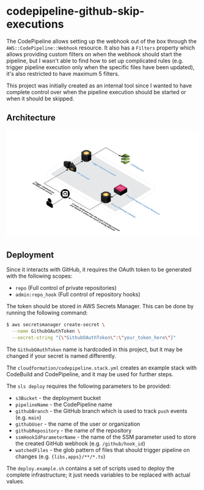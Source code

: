 # codepipeline-github-skip-executions

The CodePipeline allows setting up the webhook out of the box through the `AWS::CodePipeline::Webhook` resource. It also has a `Filters` property which allows providing custom filters on when the webhook should start the pipeline, but I wasn't able to find how to set up complicated rules (e.g. trigger pipeline execution only when the specific files have been updated), it's also restricted to have maximum 5 filters.

This project was initially created as an internal tool since I wanted to have complete control over when the pipeline execution should be started or when it should be skipped.

## Architecture

![Architecture](./docs/architecture.png)

## Deployment

Since it interacts with GitHub, it requires the OAuth token to be generated with the following scopes:
- `repo` (Full control of private repositories)
- `admin:repo_hook` (Full control of repository hooks)

The token should be stored in AWS Secrets Manager. This can be done by running the following command:

```sh
$ aws secretsmanager create-secret \
  --name GithubOAuthToken \
  --secret-string "{\"GithubOAuthToken\":\"your_token_here\"}"
```

The `GithubOAuthToken` name is hardcoded in this project, but it may be changed if your secret is named differently.

The `cloudformation/codepipeline.stack.yml` creates an example stack with CodeBuild and CodePipeline, and it may be used for further steps.

The `sls deploy` requires the following parameters to be provided:

- `s3Bucket` - the deployment bucket
- `pipelineName` - the CodePipeline name
- `githubBranch` - the GitHub branch which is used to track `push` events (e.g. `main`)
- `githubUser` - the name of the user or organization
- `githubRepository` - the name of the repository
- `ssmHookIdParameterName` - the name of the SSM parameter used to store the created GitHub webhook (e.g. `/github/hook_id`)
- `watchedFiles` - the glob pattern of files that should trigger pipeline on changes (e.g. `{libs,apps}/**/*.ts`)

The `deploy.example.sh` contains a set of scripts used to deploy the complete infrastructure; it just needs variables to be replaced with actual values.

